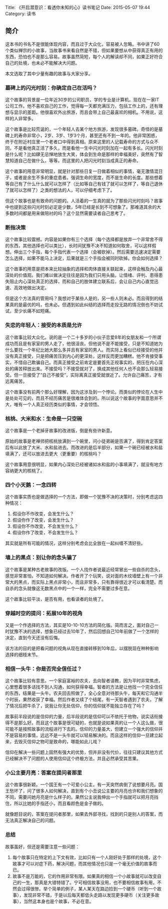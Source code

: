 Title: 《开启潜意识：看透你未知的心》读书笔记
Date: 2015-05-07 19:44
Category: 读书

## 简介

这本书的书名不是很能体现内容，而且过于大众化，容易被人忽略。书中讲了60个类似禅宗的小故事，当故事书来看自然是不错，但如果要想从中获得真正有用的东西，恐怕也不是那么容易。故事虽然简短，每个人的解读却不同，如果正好符合自己的处境，也未必不能解决大问题。

本文选取了其中少量有趣的故事与大家分享。

### 墓碑上的闪光时刻：你确定自己在活吗？

这个故事的背景是一位年近30岁的公司职员，学的专业是计算机，现在在一家IT公司工作。他不喜欢自己的工作，觉得每一天都充满压力，包括工作上的，还有理想与显示的差距。他很喜欢外出旅游，而且会带上自己最喜欢的相机。不用说，这样的人非常多。

这个故事是比较荒诞的，一个年轻人去某个地方旅游，发现很多墓碑。奇怪的是墓碑上的寿命非常小，2岁、3岁、1岁3个月，甚至还有不到一年的。他非常困惑，终于在附近村庄里一个老者口中得到真相。原来这里的人记载寿命的方式与众不同，不是看他真正活了多久，而是看他一生中闪光时刻加在一起有多长。闪光时刻是什么呢？比如肆无忌惮地放生大笑，体会到生命是那样的幸福美好，突然有了智慧知道自己在做什么，等等。而这里的人把闪光时刻当成真正的寿命。

这个故事的用意非常明显，就是针对那些日复一日做着相似的事情，毫无激情混日子，或者是余生不多的重症患者。强调生命的宽度，而不是生命的长度。那些想着等自己有了什么什么就可以怎样了（比如等自己有钱了就可以怎样了，等自己退休了就可以怎样了）之类的想法的人，可以仔细考虑下了。

但这个故事也是有致命的问题的。人活着的一生真的就为了那些闪光时刻吗？故事中也提到这些闪光时刻必定是少数，5年已经是长到不可想象了。那难道其余的大多数时间都是用来做陪衬的吗？这个显然需要读者自己思考了。

### 断指决策

这个故事比较震撼。内容是如果你有三个选择（每个选择都是放弃一个非常舍不得的东西，其他选择也可以类比），长时间犹豫不决不知道如何取舍，可以这样假想。伸出三个手指，每个手指代表一个选择（会被砍掉）。然后需要迅速决定需要怎么选择，如果不能马上决定，后果就是三个手指会被同时砍掉。你会如何选择？

这个故事的用意是把本来比较抽象的选择和肉体直接关联起来，这样会触及内心最深处的价值观。我们难以做决定往往是因为我们只用头脑，让情绪、评判、患得患失阻止内心深处真正的选择，而和自己的肢体建立联系后，会让自己内心直觉迅速、高效地做出决定。

但是这个方法真的管用吗？我想对于某些人是的，另一些人则未必。而且得到的结果真的是最优的吗，也未必。但遇到如此纠结的选择而走投无路的情况倒也不妨试试，至少长痛不如短痛。

### 失恋的年轻人：接受的本质是允许

这个故事比较大众化。说的是一个二十多岁的小伙子恋爱8年的女朋友和一个所谓成功而且是有家室的男人走了，他很沮丧。但他说不是不能接受，只是不知道她为什么要找一个年纪比她大那么多并且有家室的男人。而实际上看似已经接受的他并没有真正接受，只是把痛苦压到内心的更深处，这样反而更加糟糕。他不肯接受事实，不惜自己欺骗自己。而真正接受之前肯定是要首先正视事实的，把压在内心深处的痛苦释放出来。不接受吗？不接受就对了，换成其他任何人也不会那么轻易接受。但一旦接受了“自己不接受”，实际离真正接受就很近了。允许自己痛苦，才有远离痛苦。

这个故事没有前两个那么好理解，因为这涉及到一个悖论。而类似的悖论在人生中是处处可见的，而且不经历痛苦是很难体会到的。所以说这个故事的字面意思并不大，唯有一个人真正经历类似的事情，才会领悟。

### 核桃、大米和水：生命是一只空碗

这个故事是一个老掉牙故事的改进版，倒是有些许新意。

原始的故事是老禅师把核桃放满到一个碗里，问小徒弟碗是否满了，得到肯定答案后有以此放了大米、水和盐进去。而改进的是后半部分，如果一个碗已经被水和盐填满了，还可以放进去更大（更重要）的核桃吗？

这个故事用意很明显，如果内心深处已经被诸如水和盐的小事填满了，就没有地方容纳更大的核桃了。

### 四个小天鹅：一念四转

这个故事实质也是做选择的一个方法，即做一个犹豫不决的决策时，分别考虑这四种情况：
1. 假设你不作改变，会发生什么？
2. 假设你作了改变，会发生什么？
3. 假设你不作改变，不会发生什么？
4. 假设你作了改变，不会发生什么？

其实就是所有可能的情况，这样分别考虑会比全放在一起纠缠不清好些。

### 墙上的黑点：别让你的念头骗了

这个故事是某种古老故事的改版。一个人找作者说最近经常冒出一些自杀的念头，感觉非常害怕，不知道如何解决。作者开了个玩笑，说对面的木纹墙壁上有一个非常大的黑点，而实际上黑点非常小，而且非常多，只有靠得很近才可以看清楚。而自杀的念头就像这无数黑点中的一个一样，完全不需要过多在意。

这个故事比较平淡，是否有用，也看读者的处境了。

### 穿越时空的提问：拓展10年的视角

又是一个作选择的方法，其实是10-10-10方法的简化版。简而言之，面对自己一时犹豫不决的选择，想象已经过去10年了，然后回想自己10年前做了一个怎样的决定，直到今天还没有后悔。

该方法的目的是把看问题的视角从现在直接转移到10年后，以摆脱现在种种影响选择的细枝末节。

### 相信一头牛：你是否完全信任过？

这个故事比较有意思。一个家庭富裕的农夫，去向智者请教，因为平时非常焦虑，心里憋着很多话找不到人沟通，如何获得幸福。智者的方法是让他找一个完全信任的东西，结果是一头牛。农夫回去照做了，全心全意对待那头牛，每天和它沟通半个时辰，果然收获了幸福。然后作者又续了个结尾，有一天智者遇到了农夫，了解了情况后把牛杀了，说我让你无处信仰，你的信仰就不能独立存在了吗？

故事前半段说的是信仰的力量，后半段说的是信仰可以不依托于他物，说实话衔接得不是那么好。而且这个故事是很可疑的，也就是说如果真的让一个人这么做，很可能不是按照故事的流程进行下去的。信仰的力量虽大，但建立一个强大的信仰并不是容易的事情，远远不是一头牛就可以轻易解决的。而且这样的信仰一旦建立起来，去毁灭信仰之物可是致命的，哪能如此儿戏？

信仰在解决一些问题上固然有强大的优势，但并非没有代价，往往只建议其他方式已经解决不了问题的人使用信仰这个终极方法，并且必然承受其苦果。

### 小公主要月亮：答案在提问者那里

这个故事很新颖。一个国王有一个可爱小公主，有一天突然病倒了说想要月亮。国王愁坏了，问了很多人如何解决，直到有个小丑说公主要的月亮也许和我们想象的不同，需要问她月亮是什么样子的。果然公主说我伸出一个手指就可以把月亮挡住，所以比她的手指还小，而且看颜色是金子做的。

就像题目说的，答案在提问者那里，如果去外部寻找，找到的只是别人的答案，而无法真正解决自己的问题。

### 总结

故事虽好，但还是需要注意一些问题：

1. 每个故事只在特定的上下文有效，比如只有一个人刚好处于那样的处境，这个故事才可以对症下药，解决问题，而其他情况也只是一个毫无价值的故事而已。
2. 故事不是万能的，它的作用非常有限。如果真的相信一个小故事就可以改变自己的一生，那真是大错特错了。宁可相信故事没用，也不要相信故事有用，不然会过得很惨。举个简单的例子，某人某天在路边捡到一个硬币（听到一个故事），发现非常不错，于是以后每天都低头走路以发现更多硬币（关注更多故事），当然这本身也是个故事，不必在意。
